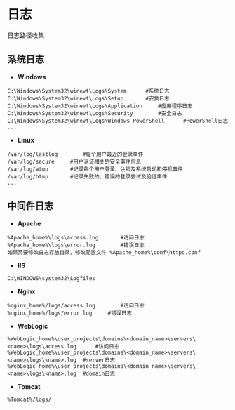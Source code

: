 # 日志

日志路径收集

## 系统日志

- **Windows**

```
C:\Windows\System32\winevt\Logs\System		#系统日志
C:\Windows\System32\winevt\Logs\Setup		#安装日志     
C:\Windows\System32\winevt\Logs\Application		#应用程序日志
C:\Windows\System32\winevt\Logs\Security		#安全日志
C:\Windows\System32\winevt\Logs\Windows PowerShell		#PowerShell日志
...
```

- **Linux**

```
/var/log/lastlog		#每个用户最近的登录事件
/var/log/secure		#用户认证相关的安全事件信息
/var/log/wtmp		#记录每个用户登录、注销及系统启动和停机事件
/var/log/btmp		#记录失败的、错误的登录尝试及验证事件
...
```

## 中间件日志

- **Apache**

```
%Apache_home%\logs\access.log		#访问日志
%Apache_home%\logs\error.log		#错误日志
如果需要修改日志存放目录，修改配置文件 %Apache_home%\conf\httpd.conf
```

- **IIS**

```
C:\WINDOWS\system32\Logfiles
```

- **Nginx**

```
%nginx_home%/logs/access.log		#访问日志
%nginx_home%/logs/error.log		#错误日志
```

- **WebLogic**

```
%WebLogic_home%\user_projects\domains\<domain_name>\servers\<name>\logs\access.log		#访问日志
%WebLogic_home%\user_projects\domains\<domain_name>\servers\<name>\logs\<name>.log	#server日志
%WebLogic_home%\user_projects\domains\<domain_name>\servers\<name>\logs\<name>.log	#domain日志
```

- **Tomcat**

```
%Tomcat%/logs/
```

